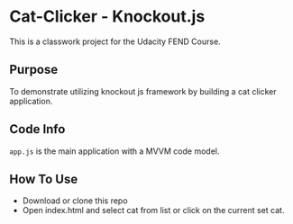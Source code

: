 # Cat-Clicker - Knockout.js
This is a classwork project for the Udacity FEND Course.

## Purpose
To demonstrate utilizing knockout js framework by building a cat clicker application.

## Code Info
`app.js` is the main application with a MVVM code model.

## How To Use
- Download or clone this repo
- Open index.html and select cat from list or click on the current set cat.